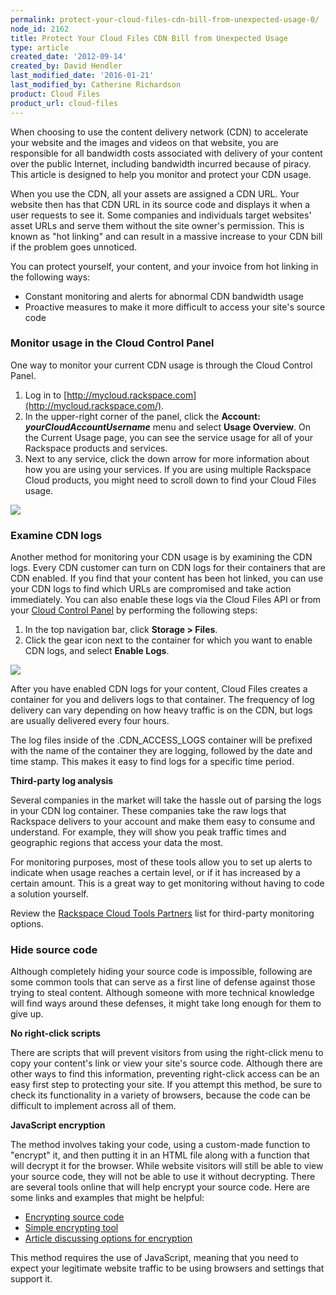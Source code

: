 ```yaml
---
permalink: protect-your-cloud-files-cdn-bill-from-unexpected-usage-0/
node_id: 2162
title: Protect Your Cloud Files CDN Bill from Unexpected Usage
type: article
created_date: '2012-09-14'
created_by: David Hendler
last_modified_date: '2016-01-21'
last_modified_by: Catherine Richardson
product: Cloud Files
product_url: cloud-files
---
```


When choosing to use the content delivery network (CDN) to
accelerate your website and the images and videos on that website, you
are responsible for all bandwidth costs associated with delivery of your
content over the public Internet, including bandwidth incurred because
of piracy. This article is designed to help you monitor and
protect your CDN usage.

When you use the CDN, all your assets are assigned a CDN URL. Your
website then has that CDN URL in its source code and displays it
when a user requests to see it. Some companies and
individuals target websites' asset URLs and serve them without the site
owner's permission. This is known as "hot linking" and can
result in a massive increase to your CDN bill if the problem goes
unnoticed.

You can protect yourself, your content, and your invoice from hot
linking in the following ways:

- Constant monitoring and alerts for abnormal CDN bandwidth usage
- Proactive measures to make it more difficult to access your site's
source code


### Monitor usage in the Cloud Control Panel

One way to monitor your current CDN usage is through the Cloud Control
Panel.

1.  Log in to [http://mycloud.rackspace.com](http://mycloud.rackspace.com/).
2.  In the upper-right corner of the panel, click the **Account:
    *yourCloudAccountUsername*** menu and select **Usage Overview**.
    On the Current Usage page, you can see the service usage for all of
    your Rackspace products and services.
3.  Next to any service, click the down arrow for more information about
    how you are using your services. If you are using multiple Rackspace
    Cloud products, you might need to scroll down to find your Cloud
    Files usage.

  ![](https://8026b2e3760e2433679c-fffceaebb8c6ee053c935e8915a3fbe7.ssl.cf2.rackcdn.com/field/image/1560-2162-newimg.png)

### Examine CDN logs

Another method for monitoring your CDN usage is by examining the CDN
logs. Every CDN customer can turn on CDN logs for their containers that
are CDN enabled. If you find that your content has been hot linked, you
can use your CDN logs to find which URLs are compromised and take action
immediately. You can also enable these logs via the Cloud Files API or
from your [Cloud Control Panel](http://mycloud.rackspace.com/) by
performing the following steps:

1. In the top navigation bar, click **Storage > Files**.
2. Click the gear icon next to the container for which you want to
enable CDN logs, and select **Enable Logs**.

  ![](https://8026b2e3760e2433679c-fffceaebb8c6ee053c935e8915a3fbe7.ssl.cf2.rackcdn.com/field/image/1560-2162-newimg2.png)

After you have enabled CDN logs for your content, Cloud Files creates a
container for you and delivers logs to that container.  The frequency of
log delivery can vary depending on how heavy traffic is on the CDN, but
logs are usually delivered every four hours.

The log files inside of the .CDN_ACCESS_LOGS container will be
prefixed with the name of the container they are logging, followed by
the date and time stamp. This makes it easy to find logs for a specific
time period.

**Third-party log analysis**

Several companies in the market will take the hassle out of parsing the
logs in your CDN log container.  These companies take the raw logs that
Rackspace delivers to your account and make them easy to consume and
understand.  For example, they will show you peak traffic times and
geographic regions that access your data the most.

For monitoring purposes, most of these tools allow you to set up alerts
to indicate when usage reaches a certain level, or if it has increased
by a certain amount.  This is a great way to get monitoring without
having to code a solution yourself.

Review the [Rackspace Cloud Tools Partners](https://cloudtools.rackspace.com/home) list for third-party monitoring options.

### Hide source code

Although completely hiding your source code is impossible, following are
some common tools that can serve as a first line of defense against
those trying to steal content.  Although someone with more technical
knowledge will find ways around these defenses, it might take long
enough for them to give up.

**No right-click scripts**

There are scripts that will prevent visitors from using the right-click
menu to copy your content's link or view your site's source code.
Although there are other ways to find this information, preventing
right-click access can be an easy first step to protecting your site.
If you attempt this method, be sure to check its functionality in a
variety of browsers, because the code can be difficult to implement
across all of them.

**JavaScript encryption**

The method involves taking your code, using a custom-made function to
"encrypt" it, and then putting it in an HTML file along with a function
that will decrypt it for the browser. While website visitors will still
be able to view your source code, they will not be able to use it
without decrypting.  There are several tools online that will help
encrypt your source code.  Here are some links and examples that might
be helpful:

-   [Encrypting source code](http://www.blackbeltcoder.com/Articles/mfc/encrypting-source-code)
-   [Simple encrypting tool](http://www.webtoolhub.com/tn561359-html-encrypter.aspx)<span> </span>
-   [Article discussing options for encryption](http://www.htmlguard.com/articles/about-html-source-code-encryption/)

This method requires the use of JavaScript, meaning that you need to
expect your legitimate website traffic to be using browsers and settings
that support it.
